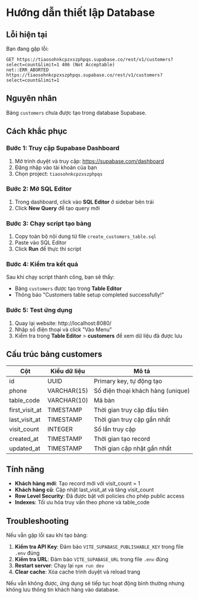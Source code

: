 # Hướng dẫn thiết lập Database

## Lỗi hiện tại
Bạn đang gặp lỗi:
```
GET https://tiaosohnkcpzxszphpqs.supabase.co/rest/v1/customers?select=count&limit=1 406 (Not Acceptable)
net::ERR_ABORTED https://tiaosohnkcpzxszphpqs.supabase.co/rest/v1/customers?select=count&limit=1
```

## Nguyên nhân
Bảng `customers` chưa được tạo trong database Supabase.

## Cách khắc phục

### Bước 1: Truy cập Supabase Dashboard
1. Mở trình duyệt và truy cập: https://supabase.com/dashboard
2. Đăng nhập vào tài khoản của bạn
3. Chọn project: `tiaosohnkcpzxszphpqs`

### Bước 2: Mở SQL Editor
1. Trong dashboard, click vào **SQL Editor** ở sidebar bên trái
2. Click **New Query** để tạo query mới

### Bước 3: Chạy script tạo bảng
1. Copy toàn bộ nội dung từ file `create_customers_table.sql`
2. Paste vào SQL Editor
3. Click **Run** để thực thi script

### Bước 4: Kiểm tra kết quả
Sau khi chạy script thành công, bạn sẽ thấy:
- Bảng `customers` được tạo trong **Table Editor**
- Thông báo "Customers table setup completed successfully!"

### Bước 5: Test ứng dụng
1. Quay lại website: http://localhost:8080/
2. Nhập số điện thoại và click "Vào Menu"
3. Kiểm tra trong **Table Editor** > **customers** để xem dữ liệu đã được lưu

## Cấu trúc bảng customers

| Cột | Kiểu dữ liệu | Mô tả |
|-----|-------------|-------|
| id | UUID | Primary key, tự động tạo |
| phone | VARCHAR(15) | Số điện thoại khách hàng (unique) |
| table_code | VARCHAR(10) | Mã bàn |
| first_visit_at | TIMESTAMP | Thời gian truy cập đầu tiên |
| last_visit_at | TIMESTAMP | Thời gian truy cập gần nhất |
| visit_count | INTEGER | Số lần truy cập |
| created_at | TIMESTAMP | Thời gian tạo record |
| updated_at | TIMESTAMP | Thời gian cập nhật gần nhất |

## Tính năng

- **Khách hàng mới**: Tạo record mới với visit_count = 1
- **Khách hàng cũ**: Cập nhật last_visit_at và tăng visit_count
- **Row Level Security**: Đã được bật với policies cho phép public access
- **Indexes**: Tối ưu hóa truy vấn theo phone và table_code

## Troubleshooting

Nếu vẫn gặp lỗi sau khi tạo bảng:

1. **Kiểm tra API Key**: Đảm bảo `VITE_SUPABASE_PUBLISHABLE_KEY` trong file `.env` đúng
2. **Kiểm tra URL**: Đảm bảo `VITE_SUPABASE_URL` trong file `.env` đúng
3. **Restart server**: Chạy lại `npm run dev`
4. **Clear cache**: Xóa cache trình duyệt và reload trang

Nếu vẫn không được, ứng dụng sẽ tiếp tục hoạt động bình thường nhưng không lưu thông tin khách hàng vào database.